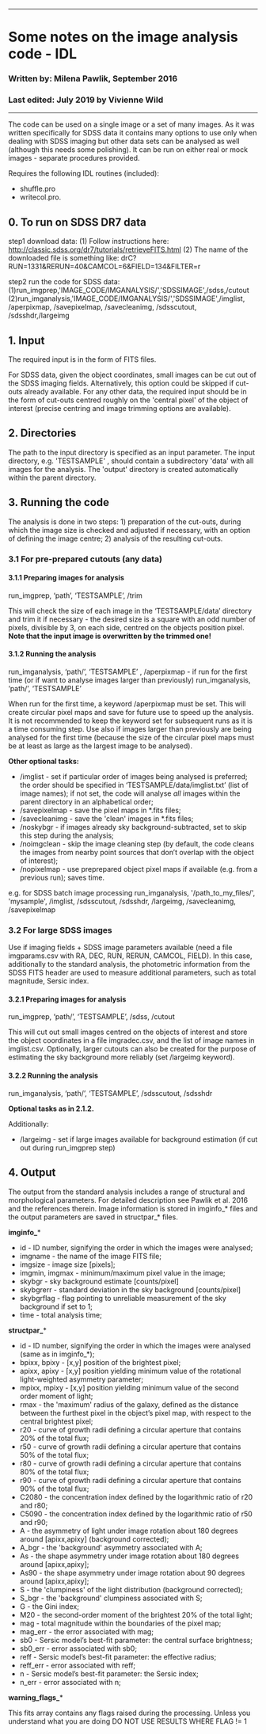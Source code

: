 **************************************************************
# Some notes on the image analysis code - IDL

### Written by: Milena Pawlik, September 2016
### Last edited: July 2019 by Vivienne Wild
**************************************************************

The code can be used on a single image or a set of many images. As it was written specifically for SDSS data it contains many options to use only when dealing with SDSS imaging but other data sets can be analysed as well (although this needs some polishing). It can be run on either real or mock images - separate procedures provided.

Requires the following IDL routines (included):
- shuffle.pro
- writecol.pro.

## 0. To run on SDSS DR7 data
step1 download data:
(1) Follow instructions here: http://classic.sdss.org/dr7/tutorials/retrieveFITS.html
(2) The name of the downloaded file is something like: drC?RUN=1331&RERUN=40&CAMCOL=6&FIELD=134&FILTER=r

step2 run the code for SDSS data:
(1)run_imgprep,'IMAGE_CODE/IMGANALYSIS/','SDSSIMAGE',/sdss,/cutout
(2)run_imganalysis,'IMAGE_CODE/IMGANALYSIS/','SDSSIMAGE',/imglist, /aperpixmap, /savepixelmap, /savecleanimg, /sdsscutout, /sdsshdr,/largeimg

## 1. Input
The required input is in the form of FITS files.

For SDSS data, given the object coordinates, small images can be cut out of the SDSS imaging fields. Alternatively, this option could be skipped if cut-outs already available. For any other data, the required input should be in the form of cut-outs centred roughly on the 'central pixel' of the object of interest (precise centring and image trimming options are available).

## 2. Directories
The path to the input directory is specified as an input parameter. The input directory, e.g. 'TESTSAMPLE' , should contain a subdirectory 'data'  with all images for the analysis. The 'output' directory is created automatically within the parent directory.  

## 3. Running the code
The analysis is done in two steps: 1) preparation of the cut-outs, during which the image size is checked and adjusted if necessary, with an option of defining the image centre; 2) analysis of the resulting cut-outs. 

### 3.1 For pre-prepared cutouts (any data)

#### 3.1.1 Preparing images for analysis 
	
run_imgprep, ‘path’, ‘TESTSAMPLE’, /trim 

This will check the size of each image in the ‘TESTSAMPLE/data’ directory and trim it if necessary - the desired size is a square with an odd number of pixels, divisible by 3, on each side, centred on the objects position pixel. **Note that the input image is overwritten by the trimmed one!**

#### 3.1.2  Running the analysis
		
run_imganalysis, ‘path/’, ‘TESTSAMPLE’ , /aperpixmap - if run for the first time (or if want to analyse images larger than previously)
		run_imganalysis, ‘path/’, ‘TESTSAMPLE’ 
	
When run for the first time, a keyword /aperpixmap must be set. This will create circular pixel maps and save for future use to speed up the analysis. It is not recommended to keep the keyword set for subsequent runs as it is a time consuming step.
Use also if images larger than previously are being analysed for the first time (because the size of the circular pixel maps must be at least as large as the largest image to be analysed).

**Other optional tasks:**
- /imglist -  set if particular order of images being analysed is preferred; the order should be specified in ‘TESTSAMPLE/data/imglist.txt’  (list of image names); if not set, the code will analyse *all* images within the parent directory in an alphabetical order;
- /savepixelmap - save the pixel maps in *.fits files;
- /savecleanimg - save the 'clean' images in *.fits files;
- /noskybgr - if images already sky background-subtracted, set to skip this step during the analysis;
- /noimgclean - skip the image cleaning step (by default, the code cleans the images from nearby point sources that don’t overlap with the object of interest);
- /nopixelmap - use preprepared object pixel maps if available (e.g. from a previous run); saves time.

e.g. for SDSS batch image processing
run_imganalysis, '/path_to_my_files/', 'mysample', /imglist, /sdsscutout, /sdsshdr, /largeimg, /savecleanimg, /savepixelmap

### 3.2 For large SDSS images

Use if imaging fields + SDSS image parameters available (need a file imgparams.csv with RA, DEC, RUN, RERUN, CAMCOL, FIELD). In this case, additionally to the standard analysis, the photometric information from the SDSS FITS header are used to measure additional parameters, such as total magnitude, Sersic index. 

#### 3.2.1 Preparing images for analysis 

run_imgprep, ‘path/’, ‘TESTSAMPLE’, /sdss, /cutout

This will cut out small images centred on the objects of interest and store the object coordinates in a file imgradec.csv, and the list of image names in imglist.csv. Optionally, larger cutouts can also be created for the purpose of estimating the sky background more reliably (set /largeimg keyword).

#### 3.2.2 Running the analysis

run_imganalysis, ‘path/’, ‘TESTSAMPLE’, /sdsscutout, /sdsshdr 
		
**Optional tasks as in 2.1.2.**

Additionally:
- /largeimg - set if large images available for background estimation (if cut out during run_imgprep step)
    
		

## 4. Output 
The output from the standard analysis includes a range of structural and morphological parameters. For detailed description see Pawlik et al. 2016 and the references therein.
Image information is stored in imginfo_* files and the output parameters are saved in structpar_* files.

**imginfo_***

- id - ID number, signifying the order in which the images were analysed;
- imgname - the name of the image FITS file;
- imgsize - image size [pixels];
- imgmin, imgmax  - minimum/maximum pixel value in the image;
- skybgr - sky background estimate [counts/pixel]
- skybgrerr - standard deviation in the sky background [counts/pixel]
- skybgrflag - flag pointing to unreliable measurement of the sky background if set to 1;
- time - total analysis time;

**structpar_***

- id -  ID number, signifying the order in which the images were analysed (same as in imginfo_*);
- bpixx, bpixy - [x,y] position of the brightest pixel;
- apixx, apixy - [x,y] position yielding minimum value of the rotational light-weighted asymmetry parameter;
- mpixx, mpixy - [x,y] position yielding minimum value of the second order moment of light;
- rmax - the 'maximum' radius of the galaxy, defined as the distance between the furthest pixel in the object’s pixel map, with respect to the central brightest pixel;
- r20 - curve of growth radii defining a circular aperture that contains 20% of the total flux;
- r50 - curve of growth radii defining a circular aperture that contains 50% of the total flux;
- r80 - curve of growth radii defining a circular aperture that contains 80% of the total flux;
- r90 - curve of growth radii defining a circular aperture that contains 90% of the total flux;
- C2080 - the concentration index defined by the logarithmic ratio of  r20 and r80;
- C5090 - the concentration index defined by the logarithmic ratio of  r50 and r90;
- A - the asymmetry of light under image rotation about 180 degrees around [apixx,apixy] (background corrected);
- A_bgr - the 'background' asymmetry associated with A;
- As  - the shape asymmetry under image rotation about 180 degrees around [apixx,apixy];
- As90  - the shape asymmetry under image rotation about 90 degrees around [apixx,apixy];
- S - the 'clumpiness' of the light distribution (background corrected);
- S_bgr - the 'background' clumpiness associated with S;
- G - the Gini index;
- M20 - the second-order moment of the brightest 20% of the total light;
- mag - total magnitude within the boundaries of the pixel map;
- mag_err - the error associated with mag;
- sb0 - Sersic model’s best-fit parameter: the central surface brightness;
- sb0_err - error associated with sb0;
- reff - Sersic model’s best-fit parameter: the effective radius;
- reff_err - error associated with reff;
- n - Sersic model’s best-fit parameter: the Sersic index;
- n_err - error associated with n;

**warning_flags_***

This fits array contains any flags raised during the processing. Unless you understand what you are doing DO NOT USE RESULTS WHERE FLAG != 1


	
	
